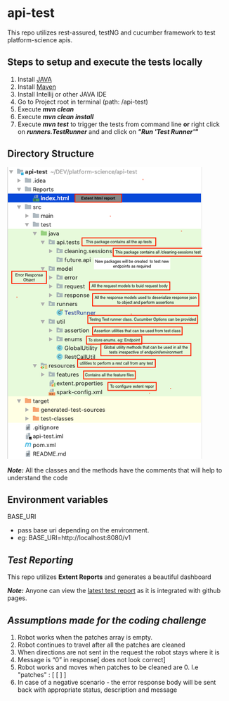 
# api-test
This repo utilizes rest-assured, testNG and cucumber framework to test platform-science apis.

## **Steps to setup and execute the tests locally**

1. Install [JAVA](https://stackoverflow.com/questions/24342886/how-to-install-java-8-on-mac)
2. Install [Maven](https://maven.apache.org/install.html) 
3. Install Intellij or other JAVA IDE
4. Go to Project root in terminal (path: /api-test)
5. Execute ***mvn clean***
6. Execute ***mvn clean install***
7. Execute ***mvn test*** to trigger the tests from command line **or** right click on ***runners.TestRunner*** and and click on ***"Run 'Test Runner'"***

## **Directory Structure**

![alt text](DirectoryStructureExplaination.png)

***Note:*** All the classes and the methods have the comments that will help to understand the code 

## **Environment variables**
BASE_URI
- pass base uri depending on the environment.
- eg: BASE_URI=http://localhost:8080/v1

## ***Test Reporting***
This repo utilizes **Extent Reports** and generates a beautiful dashboard

**_Note:_** Anyone can view the [latest test report](https://manoadepu.github.io/api-test/Reports/index.html#) as it is integrated with github pages. 


## ***Assumptions made for the coding challenge*** ##
1. Robot works when the patches array is empty.
2. Robot continues to travel after all the patches are cleaned
3. When directions are not sent in the request the robot stays where it is
4. Message is “0” in response[ does not look correct]
5. Robot works and moves when patches to be cleaned are 0. I.e "patches" : [ [ ] ]
6. In case of a negative scenario - the error response body will be sent back with appropriate status, description and message
